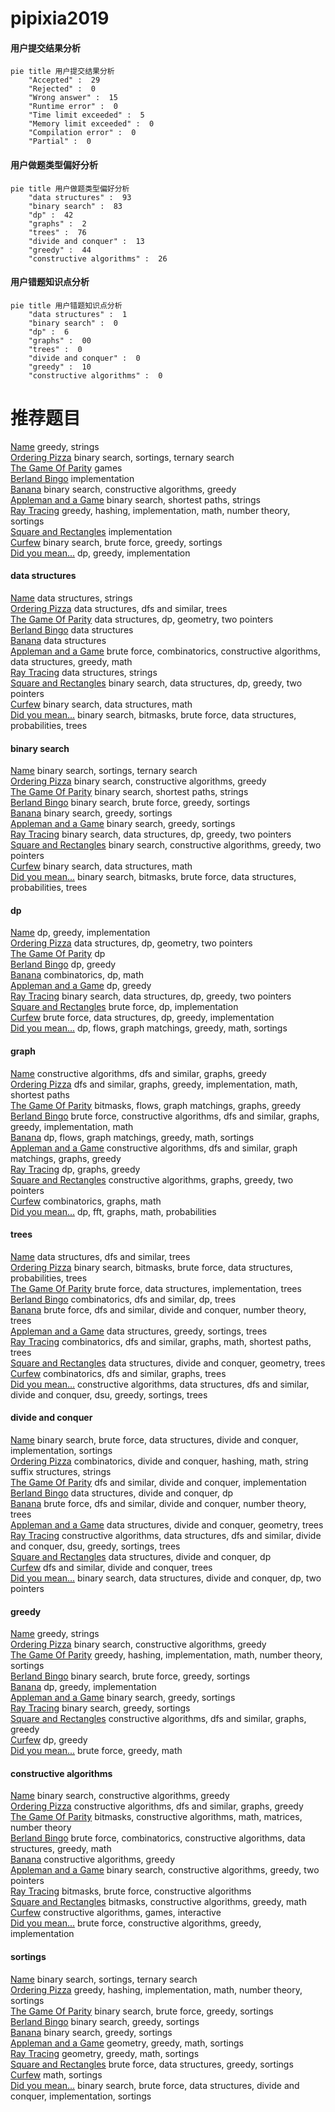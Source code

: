 # pipixia2019
<!-- tabs:start -->
#### **用户提交结果分析**

```mermaid
pie title 用户提交结果分析
    "Accepted" :  29
    "Rejected" :  0
    "Wrong answer" :  15
    "Runtime error" :  0
    "Time limit exceeded" :  5
    "Memory limit exceeded" :  0
    "Compilation error" :  0
    "Partial" :  0
```
#### **用户做题类型偏好分析**

```mermaid
pie title 用户做题类型偏好分析
    "data structures" :  93
    "binary search" :  83
    "dp" :  42
    "graphs" :  2
    "trees" :  76
    "divide and conquer" :  13
    "greedy" :  44
    "constructive algorithms" :  26
```
#### **用户错题知识点分析**

```mermaid
pie title 用户错题知识点分析
    "data structures" :  1
    "binary search" :  0
    "dp" :  6
    "graphs" :  00
    "trees" :  0
    "divide and conquer" :  0
    "greedy" :  10
    "constructive algorithms" :  0
```
<!-- tabs:end -->
# 推荐题目
[Name](http://codeforces.com/problemset/problem/180/D)		greedy,
                        strings		  
[Ordering Pizza](http://codeforces.com/problemset/problem/865/B)		binary search,
                        sortings,
                        ternary search		  
[The Game Of Parity](http://codeforces.com/problemset/problem/549/C)		games		  
[Berland Bingo](http://codeforces.com/problemset/problem/370/B)		implementation		  
[Banana](http://codeforces.com/problemset/problem/335/A)		binary search,
                        constructive algorithms,
                        greedy		  
[Appleman and a Game](http://codeforces.com/problemset/problem/461/E)		binary search,
                        shortest paths,
                        strings		  
[Ray Tracing](http://codeforces.com/problemset/problem/724/C)		greedy,
                        hashing,
                        implementation,
                        math,
                        number theory,
                        sortings		  
[Square and Rectangles](http://codeforces.com/problemset/problem/325/A)		implementation		  
[Curfew](http://codeforces.com/problemset/problem/949/D)		binary search,
                        brute force,
                        greedy,
                        sortings		  
[Did you mean...](http://codeforces.com/problemset/problem/858/C)		dp,
                        greedy,
                        implementation		  
<!-- tabs:start -->
#### **data structures**
[Name](http://codeforces.com/problemset/problem/899/F)		data structures,
                        strings		  
[Ordering Pizza](http://codeforces.com/problemset/problem/375/D)		data structures,
                        dfs and similar,
                        trees		  
[The Game Of Parity](http://codeforces.com/problemset/problem/243/D)		data structures,
                        dp,
                        geometry,
                        two pointers		  
[Berland Bingo](http://codeforces.com/problemset/problem/575/I)		data structures		  
[Banana](http://codeforces.com/problemset/problem/1288/E)		data structures		  
[Appleman and a Game](http://codeforces.com/problemset/problem/1276/C)		brute force,
                        combinatorics,
                        constructive algorithms,
                        data structures,
                        greedy,
                        math		  
[Ray Tracing](http://codeforces.com/problemset/problem/1286/E)		data structures,
                        strings		  
[Square and Rectangles](http://codeforces.com/problemset/problem/1492/C)		binary search,
                        data structures,
                        dp,
                        greedy,
                        two pointers		  
[Curfew](http://codeforces.com/problemset/problem/1490/G)		binary search,
                        data structures,
                        math		  
[Did you mean...](http://codeforces.com/problemset/problem/1479/D)		binary search,
                        bitmasks,
                        brute force,
                        data structures,
                        probabilities,
                        trees		  
#### **binary search**
[Name](http://codeforces.com/problemset/problem/865/B)		binary search,
                        sortings,
                        ternary search		  
[Ordering Pizza](http://codeforces.com/problemset/problem/335/A)		binary search,
                        constructive algorithms,
                        greedy		  
[The Game Of Parity](http://codeforces.com/problemset/problem/461/E)		binary search,
                        shortest paths,
                        strings		  
[Berland Bingo](http://codeforces.com/problemset/problem/949/D)		binary search,
                        brute force,
                        greedy,
                        sortings		  
[Banana](https://codeforces.com/contest/737/problem/A)		binary search,
                        greedy,
                        sortings		  
[Appleman and a Game](http://codeforces.com/problemset/problem/732/D)		binary search,
                        greedy,
                        sortings		  
[Ray Tracing](http://codeforces.com/problemset/problem/1492/C)		binary search,
                        data structures,
                        dp,
                        greedy,
                        two pointers		  
[Square and Rectangles](http://codeforces.com/problemset/problem/1463/D)		binary search,
                        constructive algorithms,
                        greedy,
                        two pointers		  
[Curfew](http://codeforces.com/problemset/problem/1490/G)		binary search,
                        data structures,
                        math		  
[Did you mean...](http://codeforces.com/problemset/problem/1479/D)		binary search,
                        bitmasks,
                        brute force,
                        data structures,
                        probabilities,
                        trees		  
#### **dp**
[Name](http://codeforces.com/problemset/problem/858/C)		dp,
                        greedy,
                        implementation		  
[Ordering Pizza](http://codeforces.com/problemset/problem/243/D)		data structures,
                        dp,
                        geometry,
                        two pointers		  
[The Game Of Parity](https://codeforces.com/contest/434/problem/C)		dp		  
[Berland Bingo](http://codeforces.com/problemset/problem/732/B)		dp,
                        greedy		  
[Banana](http://codeforces.com/problemset/problem/1105/C)		combinatorics,
                        dp,
                        math		  
[Appleman and a Game](http://codeforces.com/problemset/problem/1456/E)		dp,
                        greedy		  
[Ray Tracing](http://codeforces.com/problemset/problem/1492/C)		binary search,
                        data structures,
                        dp,
                        greedy,
                        two pointers		  
[Square and Rectangles](https://codeforces.com/contest/1457/problem/C)		brute force,
                        dp,
                        implementation		  
[Curfew](http://codeforces.com/problemset/problem/1491/C)		brute force,
                        data structures,
                        dp,
                        greedy,
                        implementation		  
[Did you mean...](http://codeforces.com/problemset/problem/1437/C)		dp,
                        flows,
                        graph matchings,
                        greedy,
                        math,
                        sortings		  
#### **graph**
[Name](http://codeforces.com/problemset/problem/571/C)		constructive algorithms,
                        dfs and similar,
                        graphs,
                        greedy		  
[Ordering Pizza](http://codeforces.com/problemset/problem/520/B)		dfs and similar,
                        graphs,
                        greedy,
                        implementation,
                        math,
                        shortest paths		  
[The Game Of Parity](http://codeforces.com/problemset/problem/1009/G)		bitmasks,
                        flows,
                        graph matchings,
                        graphs,
                        greedy		  
[Berland Bingo](http://codeforces.com/problemset/problem/1487/C)		brute force,
                        constructive algorithms,
                        dfs and similar,
                        graphs,
                        greedy,
                        implementation,
                        math		  
[Banana](http://codeforces.com/problemset/problem/1437/C)		dp,
                        flows,
                        graph matchings,
                        greedy,
                        math,
                        sortings		  
[Appleman and a Game](http://codeforces.com/problemset/problem/1470/D)		constructive algorithms,
                        dfs and similar,
                        graph matchings,
                        graphs,
                        greedy		  
[Ray Tracing](http://codeforces.com/problemset/problem/1476/C)		dp,
                        graphs,
                        greedy		  
[Square and Rectangles](http://codeforces.com/problemset/problem/1304/D)		constructive algorithms,
                        graphs,
                        greedy,
                        two pointers		  
[Curfew](http://codeforces.com/problemset/problem/1475/C)		combinatorics,
                        graphs,
                        math		  
[Did you mean...](http://codeforces.com/problemset/problem/553/E)		dp,
                        fft,
                        graphs,
                        math,
                        probabilities		  
#### **trees**
[Name](http://codeforces.com/problemset/problem/375/D)		data structures,
                        dfs and similar,
                        trees		  
[Ordering Pizza](http://codeforces.com/problemset/problem/1479/D)		binary search,
                        bitmasks,
                        brute force,
                        data structures,
                        probabilities,
                        trees		  
[The Game Of Parity](http://codeforces.com/problemset/problem/1511/C)		brute force,
                        data structures,
                        implementation,
                        trees		  
[Berland Bingo](http://codeforces.com/problemset/problem/1499/F)		combinatorics,
                        dfs and similar,
                        dp,
                        trees		  
[Banana](http://codeforces.com/problemset/problem/1491/E)		brute force,
                        dfs and similar,
                        divide and conquer,
                        number theory,
                        trees		  
[Appleman and a Game](http://codeforces.com/problemset/problem/1466/D)		data structures,
                        greedy,
                        sortings,
                        trees		  
[Ray Tracing](http://codeforces.com/problemset/problem/1495/D)		combinatorics,
                        dfs and similar,
                        graphs,
                        math,
                        shortest paths,
                        trees		  
[Square and Rectangles](http://codeforces.com/problemset/problem/1303/G)		data structures,
                        divide and conquer,
                        geometry,
                        trees		  
[Curfew](http://codeforces.com/problemset/problem/1454/E)		combinatorics,
                        dfs and similar,
                        graphs,
                        trees		  
[Did you mean...](http://codeforces.com/problemset/problem/1494/D)		constructive algorithms,
                        data structures,
                        dfs and similar,
                        divide and conquer,
                        dsu,
                        greedy,
                        sortings,
                        trees		  
#### **divide and conquer**
[Name](http://codeforces.com/problemset/problem/1461/D)		binary search,
                        brute force,
                        data structures,
                        divide and conquer,
                        implementation,
                        sortings		  
[Ordering Pizza](http://codeforces.com/problemset/problem/1466/G)		combinatorics,
                        divide and conquer,
                        hashing,
                        math,
                        string suffix structures,
                        strings		  
[The Game Of Parity](http://codeforces.com/problemset/problem/1490/D)		dfs and similar,
                        divide and conquer,
                        implementation		  
[Berland Bingo](https://codeforces.com/contest/1483/problem/C)		data structures,
                        divide and conquer,
                        dp		  
[Banana](http://codeforces.com/problemset/problem/1491/E)		brute force,
                        dfs and similar,
                        divide and conquer,
                        number theory,
                        trees		  
[Appleman and a Game](http://codeforces.com/problemset/problem/1303/G)		data structures,
                        divide and conquer,
                        geometry,
                        trees		  
[Ray Tracing](http://codeforces.com/problemset/problem/1494/D)		constructive algorithms,
                        data structures,
                        dfs and similar,
                        divide and conquer,
                        dsu,
                        greedy,
                        sortings,
                        trees		  
[Square and Rectangles](http://codeforces.com/problemset/problem/1482/E)		data structures,
                        divide and conquer,
                        dp		  
[Curfew](http://codeforces.com/problemset/problem/566/C)		dfs and similar,
                        divide and conquer,
                        trees		  
[Did you mean...](http://codeforces.com/problemset/problem/1428/F)		binary search,
                        data structures,
                        divide and conquer,
                        dp,
                        two pointers		  
#### **greedy**
[Name](http://codeforces.com/problemset/problem/180/D)		greedy,
                        strings		  
[Ordering Pizza](http://codeforces.com/problemset/problem/335/A)		binary search,
                        constructive algorithms,
                        greedy		  
[The Game Of Parity](http://codeforces.com/problemset/problem/724/C)		greedy,
                        hashing,
                        implementation,
                        math,
                        number theory,
                        sortings		  
[Berland Bingo](http://codeforces.com/problemset/problem/949/D)		binary search,
                        brute force,
                        greedy,
                        sortings		  
[Banana](http://codeforces.com/problemset/problem/858/C)		dp,
                        greedy,
                        implementation		  
[Appleman and a Game](https://codeforces.com/contest/737/problem/A)		binary search,
                        greedy,
                        sortings		  
[Ray Tracing](http://codeforces.com/problemset/problem/732/D)		binary search,
                        greedy,
                        sortings		  
[Square and Rectangles](http://codeforces.com/problemset/problem/571/C)		constructive algorithms,
                        dfs and similar,
                        graphs,
                        greedy		  
[Curfew](http://codeforces.com/problemset/problem/732/B)		dp,
                        greedy		  
[Did you mean...](http://codeforces.com/problemset/problem/354/A)		brute force,
                        greedy,
                        math		  
#### **constructive algorithms**
[Name](http://codeforces.com/problemset/problem/335/A)		binary search,
                        constructive algorithms,
                        greedy		  
[Ordering Pizza](http://codeforces.com/problemset/problem/571/C)		constructive algorithms,
                        dfs and similar,
                        graphs,
                        greedy		  
[The Game Of Parity](http://codeforces.com/problemset/problem/1427/E)		bitmasks,
                        constructive algorithms,
                        math,
                        matrices,
                        number theory		  
[Berland Bingo](http://codeforces.com/problemset/problem/1276/C)		brute force,
                        combinatorics,
                        constructive algorithms,
                        data structures,
                        greedy,
                        math		  
[Banana](http://codeforces.com/problemset/problem/1493/A)		constructive algorithms,
                        greedy		  
[Appleman and a Game](http://codeforces.com/problemset/problem/1463/D)		binary search,
                        constructive algorithms,
                        greedy,
                        two pointers		  
[Ray Tracing](https://codeforces.com/contest/1456/problem/B)		bitmasks,
                        brute force,
                        constructive algorithms		  
[Square and Rectangles](http://codeforces.com/problemset/problem/1492/D)		bitmasks,
                        constructive algorithms,
                        greedy,
                        math		  
[Curfew](https://codeforces.com/contest/1504/problem/D)		constructive algorithms,
                        games,
                        interactive		  
[Did you mean...](https://codeforces.com/contest/1483/problem/A)		brute force,
                        constructive algorithms,
                        greedy,
                        implementation		  
#### **sortings**
[Name](http://codeforces.com/problemset/problem/865/B)		binary search,
                        sortings,
                        ternary search		  
[Ordering Pizza](http://codeforces.com/problemset/problem/724/C)		greedy,
                        hashing,
                        implementation,
                        math,
                        number theory,
                        sortings		  
[The Game Of Parity](http://codeforces.com/problemset/problem/949/D)		binary search,
                        brute force,
                        greedy,
                        sortings		  
[Berland Bingo](https://codeforces.com/contest/737/problem/A)		binary search,
                        greedy,
                        sortings		  
[Banana](http://codeforces.com/problemset/problem/732/D)		binary search,
                        greedy,
                        sortings		  
[Appleman and a Game](https://codeforces.com/contest/1496/problem/C)		geometry,
                        greedy,
                        math,
                        sortings		  
[Ray Tracing](http://codeforces.com/problemset/problem/1495/A)		geometry,
                        greedy,
                        math,
                        sortings		  
[Square and Rectangles](http://codeforces.com/problemset/problem/1497/A)		brute force,
                        data structures,
                        greedy,
                        sortings		  
[Curfew](http://codeforces.com/problemset/problem/1427/A)		math,
                        sortings		  
[Did you mean...](http://codeforces.com/problemset/problem/1461/D)		binary search,
                        brute force,
                        data structures,
                        divide and conquer,
                        implementation,
                        sortings		  
<!-- tabs:end -->
